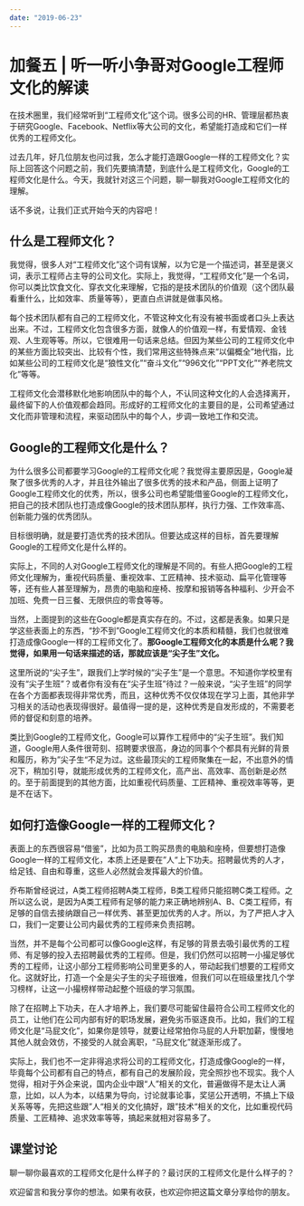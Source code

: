 ```yaml
---
date: "2019-06-23"
---  
```

      
# 加餐五 | 听一听小争哥对Google工程师文化的解读
在技术圈里，我们经常听到“工程师文化”这个词。很多公司的HR、管理层都热衷于研究Google、Facebook、Netflix等大公司的文化，希望能打造成和它们一样优秀的工程师文化。

过去几年，好几位朋友也问过我，怎么才能打造跟Google一样的工程师文化？实际上回答这个问题之前，我们先要搞清楚，到底什么是工程师文化，Google的工程师文化是什么。今天，我就针对这三个问题，聊一聊我对Google工程师文化的理解。

话不多说，让我们正式开始今天的内容吧！

## 什么是工程师文化？

我觉得，很多人对“工程师文化”这个词有误解，以为它是一个描述词，甚至是褒义词，表示工程师占主导的公司文化。实际上，我觉得，“工程师文化”是一个名词，你可以类比饮食文化、穿衣文化来理解，它指的是技术团队的价值观（这个团队最看重什么，比如效率、质量等等），更直白点讲就是做事风格。

每个技术团队都有自己的工程师文化，不管这种文化有没有被书面或者口头上表达出来。不过，工程师文化包含很多方面，就像人的价值观一样，有爱情观、金钱观、人生观等等。所以，它很难用一句话来总结。但因为某些公司的工程师文化中的某些方面比较突出、比较有个性，我们常用这些特殊点来“以偏概全”地代指，比如某些公司的工程师文化是“狼性文化”“奋斗文化”“996文化”“PPT文化”“养老院文化”等等。

<!-- [[[read_end]]] -->

工程师文化会潜移默化地影响团队中的每个人，不认同这种文化的人会选择离开，最终留下的人价值观都会趋同。形成好的工程师文化的主要目的是，公司希望通过文化而非管理和流程，来驱动团队中的每个人，步调一致地工作和交流。

## Google的工程师文化是什么？

为什么很多公司都要学习Google的工程师文化呢？我觉得主要原因是，Google凝聚了很多优秀的人才，并且往外输出了很多优秀的技术和产品，侧面上证明了Google工程师文化的优秀，所以，很多公司也希望能借鉴Google的工程师文化，把自己的技术团队也打造成像Google的技术团队那样，执行力强、工作效率高、创新能力强的优秀团队。

目标很明确，就是要打造优秀的技术团队。但要达成这样的目标，首先要理解Google的工程师文化是什么样的。

实际上，不同的人对Google工程师文化的理解是不同的。有些人把Google的工程师文化理解为，重视代码质量、重视效率、工匠精神、技术驱动、扁平化管理等等，还有些人甚至理解为，昂贵的电脑和座椅、按摩和报销等各种福利、少开会不加班、免费一日三餐、无限供应的零食等等。

当然，上面提到的这些在Google都是真实存在的。不过，这都是表象。如果只是学这些表面上的东西，“抄不到”Google工程师文化的本质和精髓，我们也就很难打造成像Google一样的工程师文化了。**那Google工程师文化的本质是什么呢？我觉得，如果用一句话来描述的话，那就应该是“尖子生”文化。**

这里所说的“尖子生”，跟我们上学时候的“尖子生”是一个意思。不知道你学校里有没有“尖子生班”？或者你有没有在“尖子生班”待过？一般来说，“尖子生班”的同学在各个方面都表现得非常优秀，而且，这种优秀不仅仅体现在学习上面，其他非学习相关的活动也表现得很好。最值得一提的是，这种优秀是自发形成的，不需要老师的督促和刻意的培养。

类比到Google的工程师文化，Google可以算作工程师中的“尖子生班”。我们知道，Google用人条件很苛刻、招聘要求很高，身边的同事个个都具有光鲜的背景和履历，称为”尖子生“不足为过。这些最顶尖的工程师聚集在一起，不出意外的情况下，稍加引导，就能形成优秀的工程师文化，高产出、高效率、高创新是必然的。至于前面提到的其他方面，比如重视代码质量、工匠精神、重视效率等等，更是不在话下。

## 如何打造像Google一样的工程师文化？

表面上的东西很容易“借鉴”，比如为员工购买昂贵的电脑和座椅，但要想打造像Google一样的工程师文化，本质上还是要在”人“上下功夫。招聘最优秀的人才，给足钱、自由和尊重，这些人必然就会发挥最大的价值。

乔布斯曾经说过，A类工程师招聘A类工程师，B类工程师只能招聘C类工程师。之所以这么说，是因为A类工程师有足够的能力来正确地辨别A、B、C类工程师，有足够的自信去接纳跟自己一样优秀、甚至更加优秀的人才。所以，为了严把人才入口，我们一定要让公司内最优秀的工程师来负责招聘。

当然，并不是每个公司都可以像Google这样，有足够的背景去吸引最优秀的工程师、有足够的投入去招聘最优秀的工程师。但是，我们仍然可以招聘一小撮足够优秀的工程师，让这小部分工程师影响公司里更多的人，带动起我们想要的工程师文化。这就好比，打造一个全是尖子生的尖子班很难，但我们可以在班级里找几个学习榜样，让这一小撮榜样带动起整个班级的学习氛围。

除了在招聘上下功夫，在人才培养上，我们要尽可能留住最符合公司工程师文化的员工，让他们在公司内部有好的职场发展，避免劣币驱逐良币。比如，我们的工程师文化是“马屁文化”，如果你是领导，就要让经常拍你马屁的人升职加薪，慢慢地其他人就会效仿，不接受的人就会离职，“马屁文化”就逐渐形成了。

实际上，我们也不一定非得追求将公司的工程师文化，打造成像Google的一样，毕竟每个公司都有自己的特点，都有自己的发展阶段，完全照抄也不现实。我个人觉得，相对于外企来说，国内企业中跟“人”相关的文化，普遍做得不是太让人满意，比如，以人为本，以结果为导向，讨论就事论事，奖惩公开透明，不搞上下级关系等等，先把这些跟”人“相关的文化搞好，跟”技术“相关的文化，比如重视代码质量、工匠精神、追求效率等等，搞起来就相对容易多了。

## 课堂讨论

聊一聊你最喜欢的工程师文化是什么样子的？最讨厌的工程师文化是什么样子的？

欢迎留言和我分享你的想法。如果有收获，也欢迎你把这篇文章分享给你的朋友。